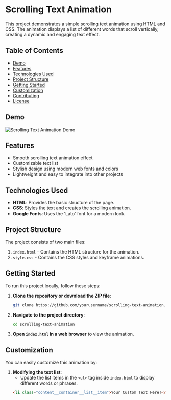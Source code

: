 # Scrolling Text Animation

This project demonstrates a simple scrolling text animation using HTML and CSS. The animation displays a list of different words that scroll vertically, creating a dynamic and engaging text effect.

## Table of Contents

- [Demo](#demo)
- [Features](#features)
- [Technologies Used](#technologies-used)
- [Project Structure](#project-structure)
- [Getting Started](#getting-started)
- [Customization](#customization)
- [Contributing](#contributing)
- [License](#license)

## Demo

![Scrolling Text Animation Demo](demo.gif) <!-- You can replace this with a screenshot or animated GIF of your project -->


## Features

- Smooth scrolling text animation effect
- Customizable text list
- Stylish design using modern web fonts and colors
- Lightweight and easy to integrate into other projects

## Technologies Used

- **HTML**: Provides the basic structure of the page.
- **CSS**: Styles the text and creates the scrolling animation.
- **Google Fonts**: Uses the 'Lato' font for a modern look.

## Project Structure

The project consists of two main files:

1. `index.html` - Contains the HTML structure for the animation.
2. `style.css` - Contains the CSS styles and keyframe animations.

## Getting Started

To run this project locally, follow these steps:

1. **Clone the repository or download the ZIP file**:
    ```bash
    git clone https://github.com/yourusername/scrolling-text-animation.git
    ```
   
2. **Navigate to the project directory**:
    ```bash
    cd scrolling-text-animation
    ```

3. **Open `index.html` in a web browser** to view the animation.

## Customization

You can easily customize this animation by:

1. **Modifying the text list**: 
   - Update the list items in the `<ul>` tag inside `index.html` to display different words or phrases.
   ```html
   <li class="content__container__list__item">Your Custom Text Here!</li>
